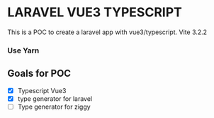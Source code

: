 # LARAVEL VUE3 TYPESCRIPT

This is a POC to create a laravel app with vue3/typescript.
Vite 3.2.2

### Use Yarn

## Goals for POC

-   [x] Typescript Vue3
-   [x] type generator for laravel
-   [ ] Type generator for ziggy
